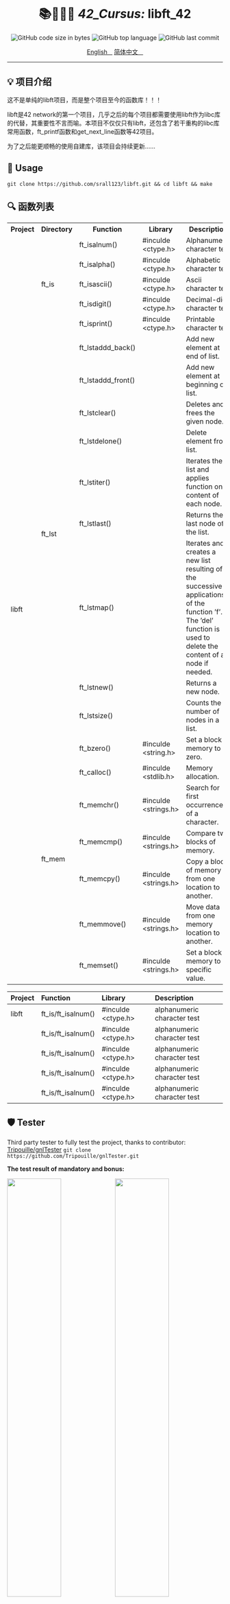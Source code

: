 <h1 align="center">
	📚👨🏻‍💻 <i>42_Cursus: </i>libft_42

</h1>

<p align="center">
	<img alt="GitHub code size in bytes" src="https://img.shields.io/github/languages/code-size/srall123/libft?color=lightblue&style=plastic&logo=42" />
	<img alt="GitHub top language" src="https://img.shields.io/github/languages/top/srall123/libft?color=green&label=C%20language&logo=42&style=plastic" />
	<img alt="GitHub last commit" src="https://img.shields.io/github/last-commit/srall123/libft?color=critical&logo=42&style=plastic" />
</p>
<p align="center">
	<a href="./README.md">English &nbsp;&nbsp;</a>
	<a href="./ForREADME/README_CN.md"> 简体中文 &nbsp;&nbsp; </a>
</p><hr>

## 💡 项目介绍
这不是单纯的libft项目，而是整个项目至今的函数库！！！

libft是42 network的第一个项目，几乎之后的每个项目都需要使用libft作为libc库的代替，其重要性不言而喻。本项目不仅仅只有libft，还包含了若干重构的libc库常用函数，ft_printf函数和get_next_line函数等42项目。

为了之后能更顺畅的使用自建库，该项目会持续更新……

## 🧰 Usage

```SHELL
git clone https://github.com/srall123/libft.git && cd libft && make
```

## 🔍 函数列表
<table>
    <tr>
        <th>Project</th><th>Directory</th><th>Function</th><th>Library</th><th>Description</th>
    </tr>
    <tr>
        <td rowspan="30">libft</td><td rowspan="5">ft_is</td>
		<td>ft_isalnum()</td><td>#inculde &lt;ctype.h&gt;</td><td>Alphanumeric character test</td>
    </tr>
    <tr><td>ft_isalpha()</td><td>#inculde &lt;ctype.h&gt;</td><td>Alphabetic character test</td></tr>
    <tr><td>ft_isascii()</td><td>#inculde &lt;ctype.h&gt;</td><td>Ascii character test</td></tr>
    <tr><td>ft_isdigit()</td><td>#inculde &lt;ctype.h&gt;</td><td>Decimal-digit character test</td></tr>
    <tr><td>ft_isprint()</td><td>#inculde &lt;ctype.h&gt;</td><td>Printable character test</td></tr>
    <tr>
		<td rowspan="9">ft_lst</td><td>ft_lstaddd_back()</td><td> </td><td>Add new element at end of list.</td>
	</tr>
    <tr><td>ft_lstaddd_front()</td><td> </td><td>Add new element at beginning of list.</td></tr>
    <tr><td>ft_lstclear()</td><td> </td><td>Deletes and frees the given node.</td></tr>
    <tr><td>ft_lstdelone()</td><td> </td><td>Delete element from list.</td></tr>
    <tr><td>ft_lstiter()</td><td> </td><td>Iterates the list and applies function on content of each node.</td></tr>
    <tr><td>ft_lstlast()</td><td> </td><td>Returns the last node of the list.</td></tr>
    <tr><td>ft_lstmap()</td><td> </td><td>Iterates and creates a new list resulting of the successive applications of the function ’f’. The ’del’ function is used to delete the content of a node if needed.</td></tr>
    <tr><td>ft_lstnew()</td><td> </td><td>Returns a new node.</td></tr>
    <tr><td>ft_lstsize()</td><td> </td><td>Counts the number of nodes in a list.</td></tr>
    <tr>
		<td rowspan="7">ft_mem</td><td>ft_bzero()</td><td>#inculde &lt;string.h&gt;</td><td>Set a block of memory to zero.</td>
	</tr>
    <tr><td>ft_calloc()</td><td>#inculde &lt;stdlib.h&gt;</td><td>Memory allocation.</td></tr>
    <tr><td>ft_memchr()</td><td>#inculde &lt;strings.h&gt;</td><td>Search for first occurrence of a character.</td></tr>
    <tr><td>ft_memcmp()</td><td>#inculde &lt;strings.h&gt;</td><td>Compare two blocks of memory.</td></tr>
    <tr><td>ft_memcpy()</td><td>#inculde &lt;strings.h&gt;</td><td>Copy a block of memory from one location to another.</td></tr>
    <tr><td>ft_memmove()</td><td>#inculde &lt;strings.h&gt;</td><td>Move data from one memory location to another.</td></tr>
    <tr><td>ft_memset()</td><td>#inculde &lt;strings.h&gt;</td><td>Set a block of memory to a specific value.</td></tr>
	

</table>

|	Project	|	Function	|	Library	|	Description	|
|	:------	|	:-------	|	:------	|	:----------	|
|	libft	|	ft_is/ft_isalnum()	|	#inculde <ctype.h>	|	alphanumeric character test	|
|	 	|	ft_is/ft_isalnum()	|	#inculde <ctype.h>	|	alphanumeric character test	|
|	 	|	ft_is/ft_isalnum()	|	#inculde <ctype.h>	|	alphanumeric character test	|
|	 	|	ft_is/ft_isalnum()	|	#inculde <ctype.h>	|	alphanumeric character test	|
|	 	|	ft_is/ft_isalnum()	|	#inculde <ctype.h>	|	alphanumeric character test	|


## 🛡️ Tester
Third party tester to fully test the project, thanks to contributor:
[Tripouille/gnlTester](https://github.com/Tripouille/gnlTester) `git clone https://github.com/Tripouille/gnlTester.git`

<b>The test result of mandatory and bonus:</b>

<img style="vertical-align: top;" decoding="async" src="./ForREADME/test_result.png" width="50%"><img style="vertical-align: top;" decoding="async" src="./ForREADME/test_result_bonus.png" width="50%">

## ✔︎Moulinette
<p align="center">
<img decoding="async" src="./ForREADME/score.png" width="40%">
</p>
